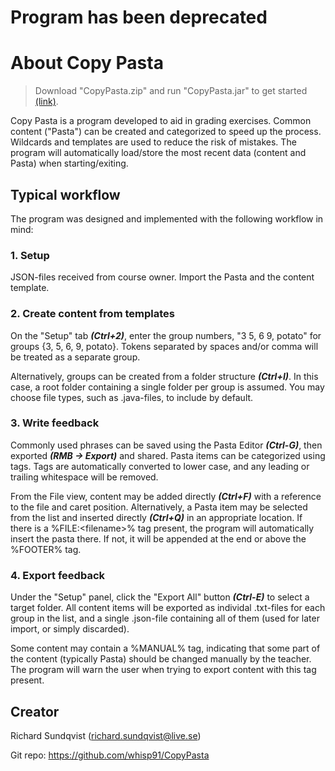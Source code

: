 # Program has been deprecated

# About Copy Pasta

>Download "CopyPasta.zip" and run "CopyPasta.jar" to get started  [(link)](https://github.com/whisp91/CopyPasta/raw/master/CopyPasta.zip).

Copy Pasta is a program developed to aid in grading exercises. Common content ("Pasta") can be created and categorized to speed up the process. Wildcards and templates are used to reduce the risk of mistakes. The program will automatically load/store the most recent data (content and Pasta) when starting/exiting.

 
## Typical workflow

The program was designed and implemented with the following workflow in mind:

### 1. Setup

JSON-files received from course owner. Import the Pasta and the content template.

### 2. Create content from templates

On the "Setup" tab ***(Ctrl+2)***, enter the group numbers, "3 5, 6  9, potato" for groups {3, 5, 6, 9, potato}. Tokens separated by spaces and/or comma will be treated as a separate group.

Alternatively, groups can be created from a folder structure ***(Ctrl+I)***. In this case, a root folder containing a single folder per group is assumed. You may choose file types, such as .java-files, to include by default.

### 3. Write feedback 

Commonly used phrases can be saved using the Pasta Editor ***(Ctrl-G)***, then exported ***(RMB -> Export)*** and shared. Pasta items can be categorized using tags. Tags are automatically converted to lower case, and any leading or trailing whitespace will be removed.

From the File view, content may be added directly ***(Ctrl+F)*** with a reference to the file and caret position. Alternatively, a Pasta item may be selected from the list and inserted directly ***(Ctrl+Q)*** in an appropriate location.  If there is a %FILE:\<filename\>% tag present, the program will automatically insert the pasta there. If not, it will be appended at the end or above the %FOOTER% tag.

### 4. Export feedback

Under the "Setup" panel, click the "Export All" button ***(Ctrl-E)*** to select a target folder. All content items will be exported as individal .txt-files for each group in the list, and a single .json-file containing all of them (used for later import, or simply discarded).

Some content may contain a %MANUAL% tag, indicating that some part of the content (typically Pasta) should be changed manually by the teacher. The program will warn the user when trying to export content with this tag present.
 
## Creator

Richard Sundqvist (richard.sundqvist@live.se)

Git repo: https://github.com/whisp91/CopyPasta
